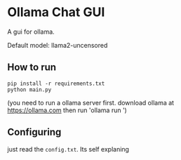 # Ollama Chat GUI

A gui for ollama. 

Default model: llama2-uncensored


## How to run
```
pip install -r requirements.txt
python main.py
```


(you need to run a ollama server first. download ollama at https://ollama.com then run 'ollama run <your-preferd-model>')



## Configuring
just read the `config.txt`. Its self explaning




